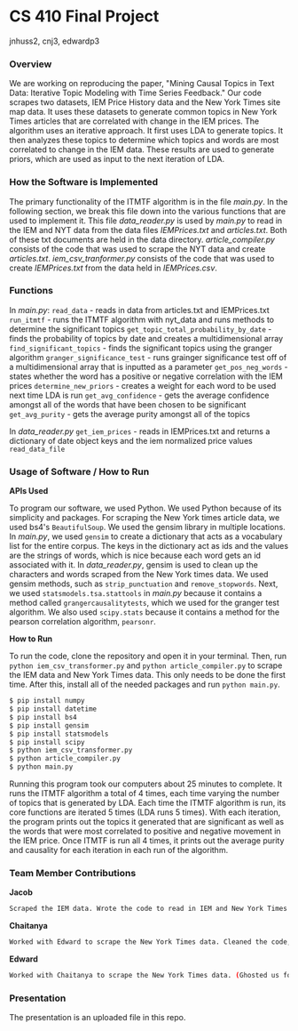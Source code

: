 # CS 410 Final Project
jnhuss2, cnj3, edwardp3

### **Overview**

We are working on reproducing the paper, "Mining Causal Topics in Text Data: Iterative Topic Modeling with Time Series Feedback." Our code scrapes two datasets, IEM Price History data and the New York Times site map data. It uses these datasets to generate common topics in New York Times articles that are correlated with change in the IEM prices. The algorithm uses an iterative approach. It first uses LDA to generate topics. It then analyzes these topics to determine which topics and words are most correlated to change in the IEM data.  These results are used to generate priors, which are used as input to the next iteration of LDA.

### **How the Software is Implemented**

The primary functionality of the ITMTF algorithm is in the file *main.py*. In the following section, we break this file down into the various functions that are used to implement it. This file *data_reader.py* is used by *main.py* to read in the IEM and NYT data from the data files *IEMPrices.txt* and *articles.txt*.  Both of these txt documents are held in the data directory. *article_compiler.py* consists of the code that was used to scrape the NYT data and create *articles.txt*. *iem_csv_tranformer.py* consists of the code that was used to create *IEMPrices.txt* from the data held in *IEMPrices.csv*.

### **Functions**

In *main.py*: 
`read_data` - reads in data from articles.txt and IEMPrices.txt
`run_itmtf` - runs the ITMTF algorithm with nyt_data and runs methods to determine the significant topics
`get_topic_total_probability_by_date` - finds the probability of topics by date and creates a multidimensional array
`find_significant_topics` - finds the significant topics using the granger algorithm
`granger_significance_test` - runs grainger significance test off of a multidimensional array that is inputted as a parameter
`get_pos_neg_words` - states whether the word has a positive or negative correlation with the IEM prices
`determine_new_priors` - creates a weight for each word to be used next time LDA is run
`get_avg_confidence` - gets the average confidence amongst all of the words that have been chosen to be significant
`get_avg_purity` - gets the average purity amongst all of the topics

In *data_reader.py*
`get_iem_prices` - reads in IEMPrices.txt and returns a dictionary of date object keys and the iem normalized price values
`read_data_file`

### **Usage of Software / How to Run**
**APIs Used**

To program our software, we used Python. We used Python because of its simplicity and packages. For scraping the New York times article data, we used bs4's `BeautifulSoup`. We used the gensim library in multiple locations. In *main.py*, we used `gensim` to create a dictionary that acts as a vocabulary list for the entire corpus. The keys in the dictionary act as ids and the values are the strings of words, which is nice because each word gets an id associated with it. In *data_reader.py*, gensim is used to clean up the characters and words scraped from the New York times data. We used gensim methods, such as `strip_punctuation` and `remove_stopwords`. Next, we used `statsmodels.tsa.stattools` in *main.py* because it contains a method called `grangercausalitytests`, which we used for the granger test algorithm. We also used `scipy.stats` because it contains a method for the pearson correlation algorithm, `pearsonr`.

**How to Run**

To run the code, clone the repository and open it in your terminal. Then, run `python iem_csv_transformer.py` and `python article_compiler.py` to scrape the IEM data and New York Times data. This only needs to be done the first time. After this, install all of the needed packages and run `python main.py`.

```sh
$ pip install numpy
$ pip install datetime
$ pip install bs4
$ pip install gensim
$ pip install statsmodels
$ pip install scipy
$ python iem_csv_transformer.py
$ python article_compiler.py
$ python main.py
```

Running this program took our computers about 25 minutes to complete. It runs the ITMTF algorithm a total of 4 times, each time varying the number of topics that is generated by LDA. Each time the ITMTF algorithm is run, its core functions are iterated 5 times (LDA runs 5 times).  With each iteration, the program prints out the topics it generated that are significant as well as the words that were most correlated to positive and negative movement in the IEM price.  Once ITMTF is run all 4 times, it prints out the average purity and causality for each iteration in each run of the algorithm.

### **Team Member Contributions**

**Jacob**
```sh
Scraped the IEM data. Wrote the code to read in IEM and New York Times data files. Wrote the backend code to find the significant words, differentiate if they are positive and negative, and make a list of words that "cause" or are related to changes in the IEM betting prices. 
```
**Chaitanya**
```sh
Worked with Edward to scrape the New York Times data. Cleaned the code, worked on implementing the method to find significant words, documented the code, and wrote the documentation
```
**Edward**
```sh
Worked with Chaitanya to scrape the New York Times data. (Ghosted us for the rest of the project)
```

### **Presentation**

The presentation is an uploaded file in this repo.

